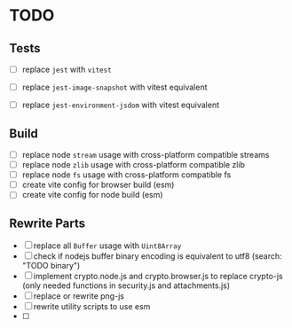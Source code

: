 # TODO

## Tests

- [ ] replace `jest` with `vitest`
- [ ] replace `jest-image-snapshot` with vitest equivalent
- [ ] replace `jest-environment-jsdom` with vitest equivalent


## Build

- [ ] replace node `stream` usage with cross-platform compatible streams
- [ ] replace node `zlib` usage with cross-platform compatible zlib
- [ ] replace node `fs` usage with cross-platform compatible fs
- [ ] create vite config for browser build (esm)
- [ ] create vite config for node build (esm)

## Rewrite Parts

- [ ] replace all `Buffer` usage with `Uint8Array`
- [ ] check if nodejs buffer binary encoding is equivalent to utf8 (search: "TODO binary")
- [ ] implement crypto.node.js and crypto.browser.js to replace crypto-js (only needed functions in security.js and attachments.js)
- [ ] replace or rewrite png-js
- [ ] rewrite utility scripts to use esm
- [ ]
